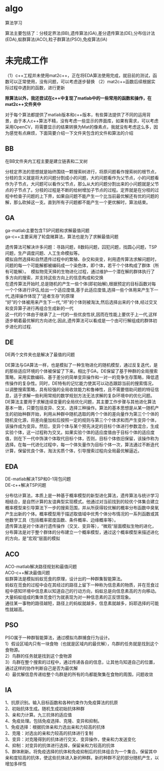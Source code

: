 # algo
算法学习

算法主要包括了：分枝定界法(BB),遗传算法(GA),差分遗传算法(DE),分布估计法(EDA),蚁群算法(ACO),粒子群算法(PSO),免疫算法(IA)<br>

# **未完成工作**
（1）c++工程并未使用mat2c++，正在将EDA算法使用完成，就目前的测试，函数可以正常使用，没有问题，可以考虑逐步替换
（2）mat2c++函数后续根据实际过程中遇到的函数，进行更新

**除算法以外，我还尝试在c++中复现了matlab中的一些常用的函数和操作，在mat2c++文件夹中**<br>

对于每个算法都提供了matlab版本和c++版本，有些算法提供了不同的运用背景，由于本人c++算法不精，没有考虑一些显示的界面库，如果有需求，可以考虑采用OpenCV，将需要显示的结果转换为Mat的像素点，我就没有考虑这么多，因为感觉有点麻烦，下面简要介绍一下文件夹包含的文件和算法的介绍<br>

## BB
在BB文件夹内工程主要是建立链表和二叉树<br>

分枝定界法的思想就是始终围绕一颗搜索树进行，将原问题看作搜索树的根节点，分枝的含义就是将大的问题分割成小的问题，大的问题看作为父节点，小的问题看作为子节点，大问题可以看作父节点，那么从大的问题分割出来的小问题就是父节点的子节点了。分枝的过程是不断的给树增加子节点的过程。定界就是在分枝的过程中检查子问题的上下界，如果自问题不能产生一个比当前最优解还有优的问题的解，那么砍掉这一支。直到所有子问题都不能产生一个更优解时，算法结束。

## GA
ga-matlab主要包含TSP问题和求解最值问题<br>
ga-c++主要采用了轮盘赌算法，算法也是为了求解最值问题<br>

 遗传算法可解决许多问题：寻路问题，8数码问题，囚犯问题，找圆心问题，TSP问题，生产调度问题、人工生命模拟等。<br>
 模拟自然选择和自然遗传过程中的繁殖、杂交和突变，利用遗传算法求解问题时，问题的每一个可能解都被编码成一个染色体，即个体，若干个个体构成了群体（所有可能解）。  模拟物竞天择的生物进化过程，通过维护一个潜在解的群体执行了多方向的搜索，并支持这些方向上的信息构成和交换<br>
 在遗传算法开始时,总是随机的产生一些个体(即初始解),根据预定的目标函数对每一个个体进行评估,给出一个适应度值,基于此适应度值,选择一些个体用来产生下一代,选择操作体现了“适者生存”的原理<br>
 “好”的个体被用来产生下一代,“坏”的个体则被淘汰,然后选择出来的个体,经过交叉和变异算子进行再组合生成新的一代<br>
 这一代的个体由于继承了上一代的一些优良性状,因而在性能上要优于上一代,这样逐步朝着最优解的方向进化.因此,遗传算法可以看成是一个由可行解组成的群体初步进化的过程.<br>



## DE
DE两个文件夹也是解决了最值的问题<br>


 DE算法与GA算法一样，也是模拟了一种生物进化的随机模型，通过反复迭代，是的那些适应环境的个体被保留了下来。相比于GA，DE保留了基于种群的全局搜索策略，采用实数编码、基于差分的简单变异操作和一对一的竞争生存策略，降低遗传操作的复杂性。同时，DE特有的记忆能力使其可以动态跟踪当前的搜索情况，以调整搜索策略，具有较强的全局收敛能力和鲁棒性，且不需要借助问题的特征信息，适于求解一些利用常规的数学规划方法无法求解的复杂环境中的优化问题。<br>
 DE算法主要用于求解连续变量的全局优化问题，其主要工作步骤与其他进化算法基本一致，只要包括变异、交叉、选择三种操作。算法的基本思想是从某一随机产生的初始种群开始，利用从种群中随机选取的两个个体的差向量作为第三个个体的随机变化源，将差向量加权后按照一定的规则与第三个个体求和而产生变异个体，该操作成为变异。然后，变异个体与某个预先决定的目标个体进行参数混合，生成实验个体，这一过程称为交叉。如果实验个体的适应度值由于目标个体的适应度值，则在下一代中饰演个体取代目标个体，否则，目标个体依旧保留，该操作称为选择。在每一代进化过程中，每一个体矢量作为目标个体一次，算法通过不断迭代计算，保留优良个体，淘汰劣质个体，引导搜索过程向全局最优解逼近。<br>

## EDA
DE-matlab解决TSP和0-1背包问题<br>
DE-c++解决TSP问题<br>

 分布估计算法，本质上是一种基于概率模型的新型进化算法，遗传算法与统计学习相结合，是自然计算的友谊典型实现模式。他通过对当前找到的较优个体集合建立概率模型来引导算法下一步的搜索范围，并从所获得较优解的概率分布函数中臭氧产生出新的个体。概率模型用于描述取值域中优秀个体分布情况的一系列函数或其他数学工具（包括概率密度函数、条件概率、边缘概率等）。<br>
 遗传算法是对个体进行遗传操作（交叉、变异等），“微观“层面模拟生物的进化，分布算法是对于整个群体的分布建立一个概率模型，通过这个概率模型来描述进化的方向，是”宏观“层面的模拟<br>


## ACO
ACO-matlab解决路径规划和最值问题<br>
ACO-c++解决最值问题<br>
 蚁群算法是模拟蚂蚁觅食的原理，设计出的一种群集智能算法。<br>
 蚂蚁在觅食的过程中会在其经过的路径上留下一种称为信息素的物质，并在觅食过程中感知环境中信息素以知道自己的行动方向，蚂蚁总是向信息素高的方向移动。大量蚂蚁组成的集体觅食行为就表现为对一种信息素的正反馈现象。<br>
 通往某一事物的路径越短，路径上的蚂蚁就越多，信息素就越多，妈耶选择的可能性就越高。<br>
## PSO
PSO属于一种群智能算法，通过模拟鸟群捕食行为设计。<br>
1）假设区域内只有一块食物（也就是区域内的最优解），鸟群的任务就是找到这个食物源。<br>
2）鸟群的任务就是找到这个食物源<br>
3）鸟群在整个搜索的过程中，通过传递各自的信息，让其他鸟知道自己的位置，通过这样的协作判断自己是否为最优解<br>
4）最优解信息传递给整个鸟群是的所有的鸟都能聚集在食物的周围，问题收敛<br>

## IA
1、抗原识别。输入目标函数和各种约束作为免疫算法的抗原<br>
2、初始抗体生成。随机生成初始抗体种群<br>
3、亲和力计算。九三抗体的适应值<br>
4、免疫处理。包括免疫选择、克隆、变异和抑制。<br>
	1、免疫选择：根据抗体亲和力选出亲和力较高的抗体<br>
	2、克隆：对选出的亲和力较高的抗体进行复制<br>
	3、变异：对克隆得到的抗体进行交叉、变异操作，使亲和力发送变化<br>
	4、抑制：对变异的抗体进行选择，保留亲和力较高的抗体<br>
5、群体刷新。将免疫选择的抗体和免疫抑制后的抗体组合为一个集合。保留其中亲和度较高的抗体，使这些抗体进入新的种群。新的种群不足的部分随机产生，以增加多样性<br>

